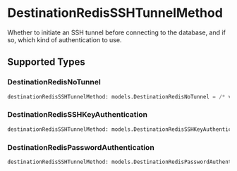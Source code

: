 # DestinationRedisSSHTunnelMethod

Whether to initiate an SSH tunnel before connecting to the database, and if so, which kind of authentication to use.


## Supported Types

### DestinationRedisNoTunnel

```python
destinationRedisSSHTunnelMethod: models.DestinationRedisNoTunnel = /* values here */
```

### DestinationRedisSSHKeyAuthentication

```python
destinationRedisSSHTunnelMethod: models.DestinationRedisSSHKeyAuthentication = /* values here */
```

### DestinationRedisPasswordAuthentication

```python
destinationRedisSSHTunnelMethod: models.DestinationRedisPasswordAuthentication = /* values here */
```

